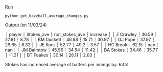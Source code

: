 Run
```
python get_bazzball_average_changes.py
```

Output (on 11/03/24)

│ player      ┆ Stokes_ave ┆ not_stokes_ave ┆ increase │
│ Z Crawley   ┆ 36.59      ┆ 27.81          ┆ 8.78     │
│ BM Duckett  ┆ 46.68      ┆ 15.71          ┆ 30.97    │
│ OJ Pope     ┆ 37.97      ┆ 29.65          ┆ 8.32     │
│ JE Root     ┆ 52.77      ┆ 49.2           ┆ 3.57     │
│ HC Brook    ┆ 62.15      ┆ nan            ┆ nan      │
│ JM Bairstow ┆ 45.96      ┆ 34.54          ┆ 11.42    │
│ BA Stokes   ┆ 34.46      ┆ 35.77          ┆ -1.31    │
│ BT Foakes   ┆ 30.14      ┆ 28.11          ┆ 2.03     │

Stokes has increased average of batters per innings by:  63.8
